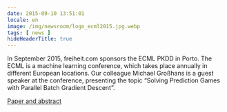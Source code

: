 ```yaml
---
date: 2015-09-10 13:51:01
locale: en
image: /img/newsroom/logo_ecml2015.jpg.webp
tags: [ news ]
hideHeaderTitle: true
---
```


In September 2015, freiheit.com sponsors the ECML PKDD in Porto. The ECML is a machine learning conference, which takes place annually in different European locations. Our colleague Michael Großhans is a guest speaker at the conference, presenting the topic “Solving Prediction Games with Parallel Batch Gradient Descent”.

[Paper and abstract](http://link.springer.com/chapter/10.1007/978-3-319-23528-8_10)